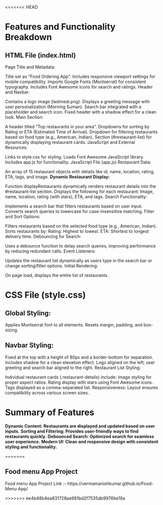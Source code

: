 <<<<<<< HEAD
# Features and Functionality Breakdown
## HTML File (index.html)
Page Title and Metadata:

Title set as "Food Ordering App".
Includes responsive viewport settings for mobile compatibility.
Imports Google Fonts (Montserrat) for consistent typography.
Includes Font Awesome icons for search and ratings.
Header and Navbar:

Contains a logo image (lastmeal.png).
Displays a greeting message with user personalization (Morning Suman).
Search bar integrated with a placeholder and search icon.
Fixed header with a shadow effect for a clean look.
Main Section:

A header titled "Top restaurants in your area".
Dropdowns for sorting by Rating or ETA (Estimated Time of Arrival).
Dropdown for filtering restaurants based on food type (e.g., American, Indian).
Section (#restaurant-list) for dynamically displaying restaurant cards.
JavaScript and External Resources:

Links to style.css for styling.
Loads Font Awesome JavaScript library.
Includes app.js for functionality.
JavaScript File (app.js)
Restaurant Data:

An array of 15 restaurant objects with details like id, name, location, rating, ETA, tags, and image.
**Dynamic Restaurant Display:**

Function displayRestaurants dynamically renders restaurant details into the #restaurant-list section.
Displays the following for each restaurant:
Image, name, location, rating (with stars), ETA, and tags.
Search Functionality:

Implements a search bar that filters restaurants based on user input.
Converts search queries to lowercase for case-insensitive matching.
Filter and Sort Options:

Filters restaurants based on the selected food type (e.g., American, Indian).
Sorts restaurants by:
Rating: Highest to lowest.
ETA: Shortest to longest delivery time.
Debouncing for Search:

Uses a debounce function to delay search queries, improving performance by reducing redundant calls.
Event Listeners:

Updates the restaurant list dynamically as users type in the search bar or change sorting/filter options.
Initial Rendering:

On page load, displays the entire list of restaurants.
# CSS File (style.css)
## Global Styling:

Applies Montserrat font to all elements.
Resets margin, padding, and box-sizing.

## Navbar Styling:

Fixed at the top with a height of 80px and a border-bottom for separation.
Includes shadow for a clean elevation effect.
Logo aligned on the left; user greeting and search bar aligned to the right.
Restaurant List Styling:

Individual restaurant cards (.restaurant-details) include:
Image styling for proper aspect ratios.
Rating display with stars using Font Awesome icons.
Tags displayed as a comma-separated list.
Responsiveness:
Layout ensures compatibility across various screen sizes.
# Summary of Features
**Dynamic Content: Restaurants are displayed and updated based on user inputs.**
**Sorting and Filtering: Provides user-friendly ways to find restaurants quickly.**
**Debounced Search: Optimized search for seamless user experience.**
**Modern UI: Clean and responsive design with consistent styling and functionality.**






=======
<h2>Food menu App Project</h2>
<p>Food menu App Project Link :- https://vermamanishkumar.github.io/Food-Menu-App/</p>
>>>>>>> ee4b48b4ea831728ae981bd2f7535db9976be19a
